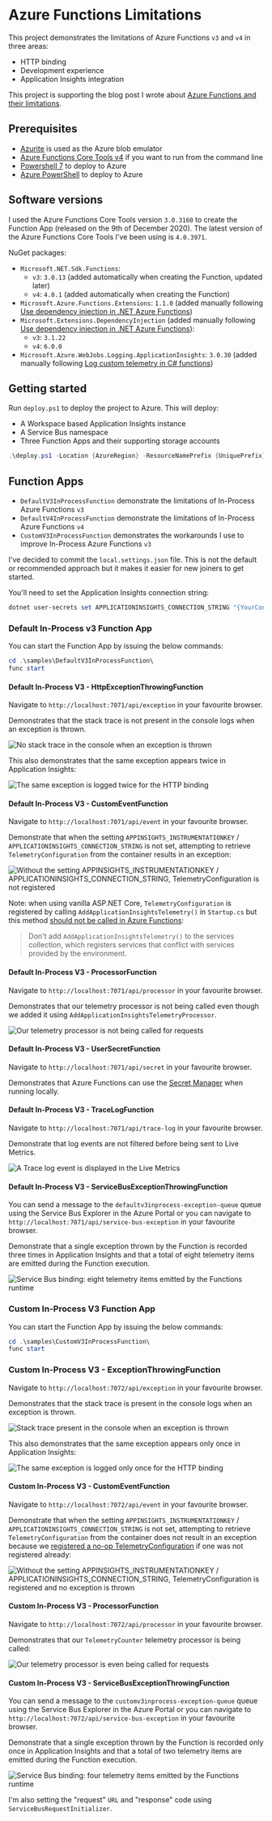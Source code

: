 # Azure Functions Limitations

This project demonstrates the limitations of Azure Functions `v3` and `v4` in three areas:

- HTTP binding
- Development experience
- Application Insights integration

This project is supporting the blog post I wrote about [Azure Functions and their limitations][blog-post].

## Prerequisites

- [Azurite][azurite] is used as the Azure blob emulator
- [Azure Functions Core Tools v4][azure-functions-core-tools] if you want to run from the command line
- [Powershell 7][powershell-7] to deploy to Azure
- [Azure PowerShell][azure-powershell] to deploy to Azure

## Software versions

I used the Azure Functions Core Tools version `3.0.3160` to create the Function App (released on the 9th of December 2020). The latest version of the Azure Functions Core Tools I've been using is `4.0.3971`.

NuGet packages:

- `Microsoft.NET.Sdk.Functions`:
  - `v3`: `3.0.13` (added automatically when creating the Function, updated later)
  - `v4`: `4.0.1` (added automatically when creating the Function)
- `Microsoft.Azure.Functions.Extensions`: `1.1.0` (added manually following [Use dependency injection in .NET Azure Functions][dependency-injection])
- `Microsoft.Extensions.DependencyInjection` (added manually following [Use dependency injection in .NET Azure Functions][dependency-injection]):
  - `v3`: `3.1.22`
  - `v4`: `6.0.0`
- `Microsoft.Azure.WebJobs.Logging.ApplicationInsights`: `3.0.30` (added manually following [Log custom telemetry in C# functions][custom-telemetry])

## Getting started

Run `deploy.ps1` to deploy the project to Azure. This will deploy:

- A Workspace based Application Insights instance
- A Service Bus namespace
- Three Function Apps and their supporting storage accounts

```powershell
.\deploy.ps1 -Location {AzureRegion} -ResourceNamePrefix {UniquePrefix}
```

## Function Apps

- `DefaultV3InProcessFunction` demonstrate the limitations of In-Process Azure Functions `v3`
- `DefaultV4InProcessFunction` demonstrate the limitations of In-Process Azure Functions `v4`
- `CustomV3InProcessFunction` demonstrates the workarounds I use to improve In-Process Azure Functions `v3`

I've decided to commit the `local.settings.json` file. This is not the default or recommended approach but it makes it easier for new joiners to get started.

You'll need to set the Application Insights connection string:

```powershell
dotnet user-secrets set APPLICATIONINSIGHTS_CONNECTION_STRING "{YourConnectionString}" --id 074ca336-270b-4832-9a1a-60baf152b727
```

### Default In-Process v3 Function App

You can start the Function App by issuing the below commands:

```powershell
cd .\samples\DefaultV3InProcessFunction\
func start
```

#### Default In-Process V3 - HttpExceptionThrowingFunction

Navigate to `http://localhost:7071/api/exception` in your favourite browser.

Demonstrates that the stack trace is not present in the console logs when an exception is thrown.

![No stack trace in the console when an exception is thrown](docs/img/console-stack-trace-absent.png)

This also demonstrates that the same exception appears twice in Application Insights:

![The same exception is logged twice for the HTTP binding](docs/img/http-binding-exception-logged-twice.png)

#### Default In-Process V3 - CustomEventFunction

Navigate to `http://localhost:7071/api/event` in your favourite browser.

Demonstrate that when the setting `APPINSIGHTS_INSTRUMENTATIONKEY` / `APPLICATIONINSIGHTS_CONNECTION_STRING` is not set, attempting to retrieve `TelemetryConfiguration` from the container results in an exception:

![Without the setting `APPINSIGHTS_INSTRUMENTATIONKEY` / `APPLICATIONINSIGHTS_CONNECTION_STRING`, TelemetryConfiguration is not registered](docs/img/telemetry-configuration-not-registered.png)

Note: when using vanilla ASP.NET Core, `TelemetryConfiguration` is registered by calling `AddApplicationInsightsTelemetry()` in `Startup.cs` but this method [should not be called in Azure Functions][dont-call-add-app-insights-telemetry]:

> Don't add `AddApplicationInsightsTelemetry()` to the services collection, which registers services that conflict with services provided by the environment.

#### Default In-Process V3 - ProcessorFunction

Navigate to `http://localhost:7071/api/processor` in your favourite browser.

Demonstrates that our telemetry processor is not being called even though we added it using `AddApplicationInsightsTelemetryProcessor`.

![Our telemetry processor is not being called for requests](docs/img/telemetry-processor-is-not-being-called.png)

#### Default In-Process V3 - UserSecretFunction

Navigate to `http://localhost:7071/api/secret` in your favourite browser.

Demonstrates that Azure Functions can use the [Secret Manager][secret-manager] when running locally.

#### Default In-Process V3 - TraceLogFunction

Navigate to `http://localhost:7071/api/trace-log` in your favourite browser.

Demonstrate that log events are not filtered before being sent to Live Metrics.

![A `Trace` log event is displayed in the Live Metrics](docs/img/trace-log-live-metrics.png)

#### Default In-Process V3 - ServiceBusExceptionThrowingFunction

You can send a message to the `defaultv3inprocess-exception-queue` queue using the Service Bus Explorer in the Azure Portal or you can navigate to `http://localhost:7071/api/service-bus-exception` in your favourite browser.

Demonstrate that a single exception thrown by the Function is recorded three times in Application Insights and that a total of eight telemetry items are emitted during the Function execution.

![Service Bus binding: eight telemetry items emitted by the Functions runtime](docs/img/service-bus-binding-execution-eight-telemetry-items.png)

### Custom In-Process V3 Function App

You can start the Function App by issuing the below commands:

```powershell
cd .\samples\CustomV3InProcessFunction\
func start
```

### Custom In-Process V3 - ExceptionThrowingFunction

Navigate to `http://localhost:7072/api/exception` in your favourite browser.

Demonstrates that the stack trace is present in the console logs when an exception is thrown.

![Stack trace present in the console when an exception is thrown](docs/img/console-stack-trace-present.png)

This also demonstrates that the same exception appears only once in Application Insights:

![The same exception is logged only once for the HTTP binding](docs/img/http-binding-exception-logged-once.png)

#### Custom In-Process V3 - CustomEventFunction

Navigate to `http://localhost:7072/api/event` in your favourite browser.

Demonstrate that when the setting `APPINSIGHTS_INSTRUMENTATIONKEY` / `APPLICATIONINSIGHTS_CONNECTION_STRING` is not set, attempting to retrieve `TelemetryConfiguration` from the container does not result in an exception because we [registered a no-op TelemetryConfiguration][default-telemetry-configuration-registration] if one was not registered already:

![Without the setting `APPINSIGHTS_INSTRUMENTATIONKEY` / `APPLICATIONINSIGHTS_CONNECTION_STRING`, TelemetryConfiguration is registered and no exception is thrown](docs/img/telemetry-configuration-registered.png)

#### Custom In-Process V3 - ProcessorFunction

Navigate to `http://localhost:7072/api/processor` in your favourite browser.

Demonstrates that our `TelemetryCounter` telemetry processor is being called:

![Our telemetry processor is even being called for requests](docs/img/telemetry-counter-is-being-called.png)

#### Custom In-Process V3 - ServiceBusExceptionThrowingFunction

You can send a message to the `customv3inprocess-exception-queue` queue using the Service Bus Explorer in the Azure Portal or you can navigate to `http://localhost:7072/api/service-bus-exception` in your favourite browser.

Demonstrate that a single exception thrown by the Function is recorded only once in Application Insights and that a total of two telemetry items are emitted during the Function execution.

![Service Bus binding: four telemetry items emitted by the Functions runtime](docs/img/service-bus-binding-execution-two-telemetry-items.png)

I'm also setting the "request" `URL` and "response" code using `ServiceBusRequestInitializer`.

[azurite]: https://docs.microsoft.com/en-us/azure/storage/common/storage-use-azurite
[azure-functions-core-tools]: https://github.com/Azure/azure-functions-core-tools
[dependency-injection]: https://docs.microsoft.com/en-us/azure/azure-functions/functions-dotnet-dependency-injection
[custom-telemetry]: https://docs.microsoft.com/en-us/azure/azure-functions/functions-dotnet-class-library?tabs=v2%2Ccmd#log-custom-telemetry-in-c-functions
[powershell-7]: https://docs.microsoft.com/en-us/powershell/scripting/install/installing-powershell-on-windows?view=powershell-7.2
[azure-powershell]: https://docs.microsoft.com/en-us/powershell/azure/install-az-ps?view=azps-7.1.0
[dont-call-add-app-insights-telemetry]: https://docs.microsoft.com/en-US/azure/azure-functions/functions-dotnet-dependency-injection#logging-services
[secret-manager]: https://docs.microsoft.com/en-us/aspnet/core/security/app-secrets?view=aspnetcore-6.0&tabs=windows#secret-manager
[blog-post]: https://gabrielweyer.net/2020/12/20/azure-functions-and-their-limitations/
[default-telemetry-configuration-registration]: https://github.com/gabrielweyer/azure-functions-limitations/blob/4f5f212a5c5e3ce067d23eb564ba24655999f918/src/Custom.FunctionsTelemetry/ApplicationInsights/ApplicationInsightsServiceCollectionExtensions.cs#L212-L216
